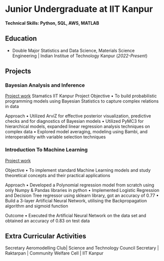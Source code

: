 # Junior Undergraduate at IIT Kanpur

#### Technical Skills: Python, SQL, AWS, MATLAB

## Education
		        		
- Double Major Statistics and Data Science, Materials Science Engineering | Indian Institue of Technology Kanpur  (_2022-Present_)

## Projects
### Bayesian Analysis and Inference
[Project work](https://github.com/arvindd22/Bayesian-Analysis-and-Inference)
Stamatics IIT Kanpur Project
Objective
• To build probabilistic programming models using Bayesian Statistics to capture complex relations in data

Approach
• Utilized ArviZ for effective posterior visualization, predictive checks and for diagnostics of Bayesian models • Utilized PyMC3 for hierarchical models, expanded linear regression analysis techniques on complex data • Explored model averaging, modeling using Bambi, and interoperability with variable selection techniques


### Introduction To Machine Learning
[Project work](https://github.com/arvindd22/Intro-to-ML)

Objective
• To implement standard Machine Learning models and study theoretical concepts and their practical applications

Approach
• Developed a Polynomial regression model from scratch using only Numpy & Pandas libraries in python • Implemented Logistic Regression and Decision Tree regressor using sklearn library, got an accuracy of 0.77 • Build a 3-layer Artificial Neural Network, utilising the Backpropagation algorithm and sigmoid function

Outcome
• Executed the Artificial Neural Network on the data set and obtained an accuracy of 0.83 on test data


## Extra Curricular Activities
Secretary Aeromodelling Club| Science and Technology Council
Secretary | Raktarpan | Community Welfare Cell | IIT Kanpur
